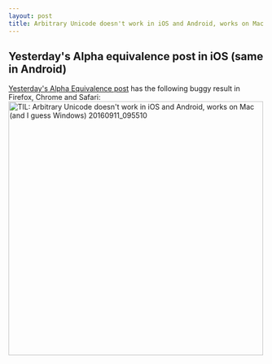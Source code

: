 ```yaml
---
layout: post
title: Arbitrary Unicode doesn't work in iOS and Android, works on Mac (and I guess Windows)
---
```


## Yesterday's Alpha equivalence post in iOS (same in Android)
[Yesterday's Alpha Equivalence post](http://rolandtanglao.com/2016/09/10/p1-alpha-equivalence/) has the following buggy result in Firefox, Chrome and Safari:
<a data-flickr-embed="true"  href="https://www.flickr.com/photos/roland/29500380702/" title="TIL: Arbitrary Unicode doesn&#x27;t work in iOS and Android, works on Mac (and I guess Windows) 20160911_095510"><img src="https://c7.staticflickr.com/9/8779/29500380702_edbe02cb56.jpg" width="500" height="500" alt="TIL: Arbitrary Unicode doesn&#x27;t work in iOS and Android, works on Mac (and I guess Windows) 20160911_095510"></a><script async src="//embedr.flickr.com/assets/client-code.js" charset="utf-8"></script>



